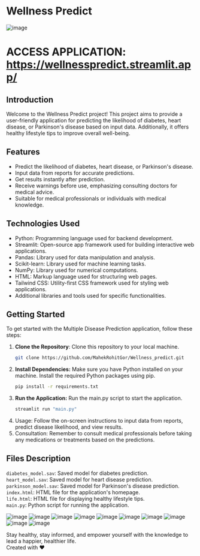# Wellness Predict

![image](https://github.com/MahekRohitGor/Wellness_predict/assets/101034649/dd376e0b-b64a-498d-bf89-4576fded94dc)

# ACCESS APPLICATION: https://wellnesspredict.streamlit.app/
## Introduction

Welcome to the Wellness Predict project! This project aims to provide a user-friendly application for predicting the likelihood of diabetes, heart disease, or Parkinson's disease based on input data. Additionally, it offers healthy lifestyle tips to improve overall well-being.

## Features

- Predict the likelihood of diabetes, heart disease, or Parkinson's disease.
- Input data from reports for accurate predictions.
- Get results instantly after prediction.
- Receive warnings before use, emphasizing consulting doctors for medical advice.
- Suitable for medical professionals or individuals with medical knowledge.

## Technologies Used

- Python: Programming language used for backend development.
- Streamlit: Open-source app framework used for building interactive web applications.
- Pandas: Library used for data manipulation and analysis.
- Scikit-learn: Library used for machine learning tasks.
- NumPy: Library used for numerical computations.
- HTML: Markup language used for structuring web pages.
- Tailwind CSS: Utility-first CSS framework used for styling web applications.
- Additional libraries and tools used for specific functionalities.

## Getting Started

To get started with the Multiple Disease Prediction application, follow these steps:

1. **Clone the Repository**: Clone this repository to your local machine.
   ```bash
   git clone https://github.com/MahekRohitGor/Wellness_predict.git
    ```
2. **Install Dependencies:** Make sure you have Python installed on your machine. Install the required Python packages using pip.
   ``` bash
   pip install -r requirements.txt
   ```
3. **Run the Application:** Run the main.py script to start the application.
   ``` bash
   streamlit run "main.py"
   ```
4. Usage: Follow the on-screen instructions to input data from reports, predict disease likelihood, and view results.
5. Consultation: Remember to consult medical professionals before taking any medications or treatments based on the predictions.

## Files Description
`diabetes_model.sav`: Saved model for diabetes prediction. <br>
`heart_model.sav`: Saved model for heart disease prediction.<br>
`parkinson_model.sav`: Saved model for Parkinson's disease prediction.<br>
`index.html`: HTML file for the application's homepage.<br>
`life.html`: HTML file for displaying healthy lifestyle tips.<br>
`main.py`: Python script for running the application.<br>

![image](https://github.com/MahekRohitGor/Wellness_predict/assets/101034649/bd109940-f2f8-4241-9238-92d3f61c1a54)
![image](https://github.com/MahekRohitGor/Wellness_predict/assets/101034649/e265ff19-c252-40eb-8070-c1d7689de09a)
![image](https://github.com/MahekRohitGor/Wellness_predict/assets/101034649/36ae0cff-9457-47d6-b39c-a63bf959a4d9)
![image](https://github.com/MahekRohitGor/Wellness_predict/assets/101034649/f195397e-4c05-4e86-b6fa-e1251494b7a8)
![image](https://github.com/MahekRohitGor/Wellness_predict/assets/101034649/3153acad-f2e7-4b93-9505-2027e89e46b5)
![image](https://github.com/MahekRohitGor/Wellness_predict/assets/101034649/2d8934e1-afe4-42c4-b0b1-fef51477d340)
![image](https://github.com/MahekRohitGor/Wellness_predict/assets/101034649/9f6f2073-51e8-4826-aa96-c32572b56277)
![image](https://github.com/MahekRohitGor/Wellness_predict/assets/101034649/fa5c5130-43c2-4e8b-a0ab-209fc8d1dda8)
![image](https://github.com/MahekRohitGor/Wellness_predict/assets/101034649/e0650739-69ed-4628-991c-d529559a5a91)
![image](https://github.com/MahekRohitGor/Wellness_predict/assets/101034649/46f27356-7bf9-4aa7-979c-ec5e35ad57af)


Stay healthy, stay informed, and empower yourself with the knowledge to lead a happier, healthier life. <br>
Created with ❤️
